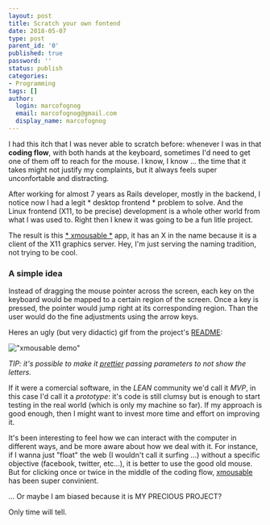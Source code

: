 ```yaml
---
layout: post
title: Scratch your own fontend
date: 2018-05-07
type: post
parent_id: '0'
published: true
password: ''
status: publish
categories:
- Programming
tags: []
author:
  login: marcofognog
  email: marcofognog@gmail.com
  display_name: marcofognog
---
```


I had this itch that I was never able to scratch before: whenever I was in that **coding flow**, with both hands at the keyboard, sometimes I'd need to get one of them off to reach for the mouse. I know, I know ... the time that it takes might not justify my complaints, but it always feels super unconfortable and distracting.

After working for almost 7 years as Rails developer, mostly in the backend, I notice now I had a legit * desktop frontend * problem to solve. And the Linux frontend (X11, to be precise) development is a whole other world from what I was used to. Right then I knew it was going to be a fun litle project.

The result is this [* xmousable *](https://github.com/marcofognog/xmousable) app, it has an X in the name because it is a client of the X11 graphics server. Hey, I'm just serving the naming tradition, not trying to be cool.

### A simple idea

Instead of dragging the mouse pointer across the screen, each key on the keyboard would be mapped to a certain region of the screen. Once a key is pressed, the pointer would jump right at its corresponding region. Than the user would do the fine adjustments using the arrow keys.

Heres an ugly (but very didactic) gif from the project's [README](https://github.com/marcofognog/xmousable):

!["xmousable demo"](https://raw.githubusercontent.com/marcofognog/xmousable/master/xmousable-demo-1.gif "xmousable demo")

*TIP: it's possible to make it [prettier](https://raw.githubusercontent.com/marcofognog/xmousable/master/xmousable-demo-2.gif "xmousable prettier") passing parameters to not show the letters.*


If it were a comercial software, in the *LEAN* community we'd call it *MVP*, in this case I'd call it a *prototype*: it's code is still clumsy but is enough to start testing in the real world (which is only my machine so far). If my approach is good enough, then I might want to invest more time and effort on improving it.

It's been interesting to feel how we can interact with the computer in different ways, and be more aware about how we deal with it. For instance, if I wanna just "float" the web (I wouldn't call it surfing ...) without a specific objective (facebook, twitter, etc...), it is better to use the good old mouse. But for clicking once or twice in the middle of the coding flow, [xmousable](https://github.com/marcofognog/xmousable) has been super convinient.

... Or maybe I am biased because it is MY PRECIOUS PROJECT?

Only time will tell.



